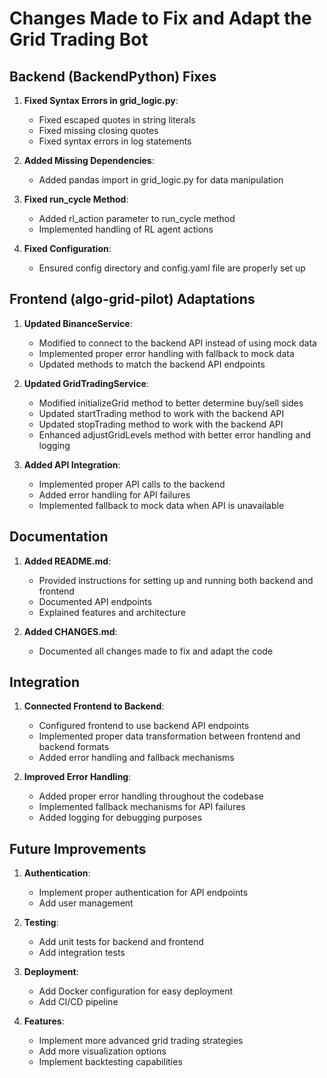 # Changes Made to Fix and Adapt the Grid Trading Bot

## Backend (BackendPython) Fixes

1. **Fixed Syntax Errors in grid_logic.py**:
   - Fixed escaped quotes in string literals
   - Fixed missing closing quotes
   - Fixed syntax errors in log statements

2. **Added Missing Dependencies**:
   - Added pandas import in grid_logic.py for data manipulation

3. **Fixed run_cycle Method**:
   - Added rl_action parameter to run_cycle method
   - Implemented handling of RL agent actions

4. **Fixed Configuration**:
   - Ensured config directory and config.yaml file are properly set up

## Frontend (algo-grid-pilot) Adaptations

1. **Updated BinanceService**:
   - Modified to connect to the backend API instead of using mock data
   - Implemented proper error handling with fallback to mock data
   - Updated methods to match the backend API endpoints

2. **Updated GridTradingService**:
   - Modified initializeGrid method to better determine buy/sell sides
   - Updated startTrading method to work with the backend API
   - Updated stopTrading method to work with the backend API
   - Enhanced adjustGridLevels method with better error handling and logging

3. **Added API Integration**:
   - Implemented proper API calls to the backend
   - Added error handling for API failures
   - Implemented fallback to mock data when API is unavailable

## Documentation

1. **Added README.md**:
   - Provided instructions for setting up and running both backend and frontend
   - Documented API endpoints
   - Explained features and architecture

2. **Added CHANGES.md**:
   - Documented all changes made to fix and adapt the code

## Integration

1. **Connected Frontend to Backend**:
   - Configured frontend to use backend API endpoints
   - Implemented proper data transformation between frontend and backend formats
   - Added error handling and fallback mechanisms

2. **Improved Error Handling**:
   - Added proper error handling throughout the codebase
   - Implemented fallback mechanisms for API failures
   - Added logging for debugging purposes

## Future Improvements

1. **Authentication**:
   - Implement proper authentication for API endpoints
   - Add user management

2. **Testing**:
   - Add unit tests for backend and frontend
   - Add integration tests

3. **Deployment**:
   - Add Docker configuration for easy deployment
   - Add CI/CD pipeline

4. **Features**:
   - Implement more advanced grid trading strategies
   - Add more visualization options
   - Implement backtesting capabilities